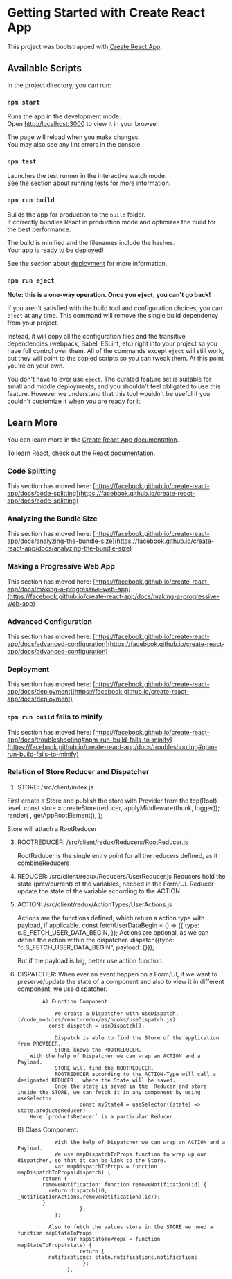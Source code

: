 # Getting Started with Create React App

This project was bootstrapped with [Create React App](https://github.com/facebook/create-react-app).

## Available Scripts

In the project directory, you can run:

### `npm start`

Runs the app in the development mode.\
Open [http://localhost:3000](http://localhost:3000) to view it in your browser.

The page will reload when you make changes.\
You may also see any lint errors in the console.

### `npm test`

Launches the test runner in the interactive watch mode.\
See the section about [running tests](https://facebook.github.io/create-react-app/docs/running-tests) for more information.

### `npm run build`

Builds the app for production to the `build` folder.\
It correctly bundles React in production mode and optimizes the build for the best performance.

The build is minified and the filenames include the hashes.\
Your app is ready to be deployed!

See the section about [deployment](https://facebook.github.io/create-react-app/docs/deployment) for more information.

### `npm run eject`

**Note: this is a one-way operation. Once you `eject`, you can't go back!**

If you aren't satisfied with the build tool and configuration choices, you can `eject` at any time. This command will remove the single build dependency from your project.

Instead, it will copy all the configuration files and the transitive dependencies (webpack, Babel, ESLint, etc) right into your project so you have full control over them. All of the commands except `eject` will still work, but they will point to the copied scripts so you can tweak them. At this point you're on your own.

You don't have to ever use `eject`. The curated feature set is suitable for small and middle deployments, and you shouldn't feel obligated to use this feature. However we understand that this tool wouldn't be useful if you couldn't customize it when you are ready for it.

## Learn More

You can learn more in the [Create React App documentation](https://facebook.github.io/create-react-app/docs/getting-started).

To learn React, check out the [React documentation](https://reactjs.org/).

### Code Splitting

This section has moved here: [https://facebook.github.io/create-react-app/docs/code-splitting](https://facebook.github.io/create-react-app/docs/code-splitting)

### Analyzing the Bundle Size

This section has moved here: [https://facebook.github.io/create-react-app/docs/analyzing-the-bundle-size](https://facebook.github.io/create-react-app/docs/analyzing-the-bundle-size)

### Making a Progressive Web App

This section has moved here: [https://facebook.github.io/create-react-app/docs/making-a-progressive-web-app](https://facebook.github.io/create-react-app/docs/making-a-progressive-web-app)

### Advanced Configuration

This section has moved here: [https://facebook.github.io/create-react-app/docs/advanced-configuration](https://facebook.github.io/create-react-app/docs/advanced-configuration)

### Deployment

This section has moved here: [https://facebook.github.io/create-react-app/docs/deployment](https://facebook.github.io/create-react-app/docs/deployment)

### `npm run build` fails to minify

This section has moved here: [https://facebook.github.io/create-react-app/docs/troubleshooting#npm-run-build-fails-to-minify](https://facebook.github.io/create-react-app/docs/troubleshooting#npm-run-build-fails-to-minify)

### Relation of Store Reducer and Dispatcher
1) STORE: /src/client/index.js
   
First create a Store and publish the store with Provider from the top(Root) level.
  const store = createStore(reducer, applyMiddleware(thunk, logger));
	render(
  	   <Provider store={store}>
   		<I18nextProvider i18n={i18n}>
   		<PageEntry />
   		</I18nextProvider>
	   </Provider>,
	   getAppRootElement(),
	);

Store will attach a RootReducer 

3) ROOTREDUCER: /src/client/redux/Reducers/RootReducer.js
   
	RootReducer is the single entry point for all the reducers defined, as it combineReducers

5) REDUCER: /src/client/redux/Reducers/UserReducer.js
	Reducers hold the state (prev/current) of the variables, needed in the Form/UI.
	Reducer update the state of the variable  according to the ACTION.

6) ACTION: /src/client/redux/ActionTypes/UserActions.js
   
	 Actions are the functions defined, which return a action type with payload, if applicable.
	 	const fetchUserDataBegin = () => ({
    			type: c.S_FETCH_USER_DATA_BEGIN,
	 	});
	 Actions are optional, as we can define the action within the dispatcher.
	 	dispatch({type: "c.S_FETCH_USER_DATA_BEGIN", payload: {}});
	 
   But if the payload is big, better use action function.
 
 8) DISPATCHER: When ever an event happen on a Form/UI, if we want to preserve/update the state 
				        of a component and also to view it in different component, we use dispatcher.

				A) Function Component:

					We create a Dispatcher with useDispatch.  (/node_modules/react-redux/es/hooks/useDispatch.js)
				  const dispatch = useDispatch();
				     
				    Dispatch is able to find the Store of the application from PROVIDER.
				    STORE knows the ROOTREDUCER.
            With the help of Dispatcher we can wrap an ACTION and a Payload. 
				    STORE will find the ROOTREDUCER. 
				    ROOTREDUCER according to the ACTION-Type will call a designated REDUCER., where the State will be saved.
				    Once the state is saved in the  Reducer and store inside the STORE, we can fetch it in any component by using useSelector
					 	    const myState4 = useSelector((state) => state.productsReducer)
            Here `productsReducer` is a particular Reducer.
				   
       B) Class Component:
    
					With the help of Dispatcher we can wrap an ACTION and a Payload. 
					We use mapDispatchToProps function to wrap up our dispatcher, so that it can be link to the Store.
				    var mapDispatchToProps = function mapDispatchToProps(dispatch) {
  		        return {
   	            removeNotification: function removeNotification(id) {
                  return dispatch((0, _NotificationActions.removeNotification)(id));
                }
 							};
				    };

				  Also to fetch the values store in the STORE we need a function mapStateToProps
						var mapStateToProps = function mapStateToProps(state) {
  							return {
                  notifications: state.notifications.notifications
 							 };
						};



